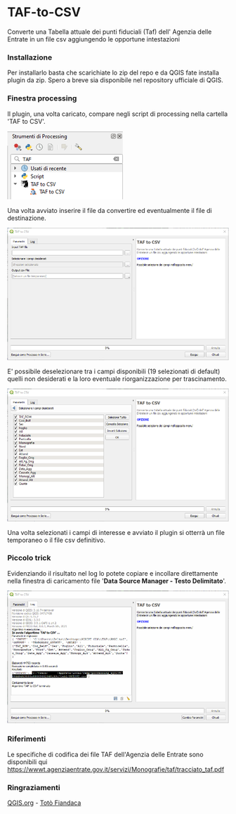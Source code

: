 # TAF-to-CSV
Converte una Tabella attuale dei punti fiduciali (Taf) dell' Agenzia delle Entrate in un file csv aggiungendo le opportune intestazioni

### Installazione

Per installarlo basta che scarichiate lo zip del repo e da QGIS fate installa plugin da zip. Spero a breve sia disponibile nel repository ufficiale di QGIS.

### Finestra processing
Il plugin, una volta caricato, compare negli script di processing nella cartella 'TAF to CSV'.

![uno](images/processing.png)

Una volta avviato inserire il file da convertire ed eventualmente il file di destinazione.

![due](images/finestra.png)

E' possibile deselezionare tra i campi disponibili (19 selezionati di default) quelli non desiderati e la loro eventuale riorganizzazione per trascinamento.

![tre](images/selezione_campi.png)

Una volta selezionati i campi di interesse e avviato il plugin si otterrà un file temporaneo o il file csv definitivo.

### Piccolo trick
Evidenziando il risultato nel log lo potete copiare e incollare direttamente nella finestra di caricamento file '**Data Source Manager - Testo Delimitato**'.

![tre](images/log_selection.png)

### Riferimenti
Le specifiche di codifica dei file TAF dell'Agenzia delle Entrate sono disponibili qui
https://wwwt.agenziaentrate.gov.it/servizi/Monografie/taf/tracciato_taf.pdf

### Ringraziamenti
[QGIS.org](https://www.qgis.org/it/site/) - [Totò Fiandaca](https://pigrecoinfinito.com/) 